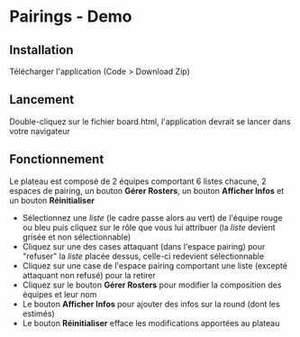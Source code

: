 # Pairings - Demo
## Installation
Télécharger l'application (Code > Download Zip)

## Lancement
Double-cliquez sur le fichier board.html, l'application devrait se lancer dans votre navigateur

## Fonctionnement
Le plateau est composé de 2 équipes comportant 6 listes chacune, 2 espaces de pairing, un bouton __Gérer Rosters__, un bouton __Afficher Infos__ et un bouton __Réinitialiser__
- Sélectionnez une *liste* (le cadre passe alors au vert) de l'équipe rouge ou bleu puis cliquez sur le rôle que vous lui attribuer (la *liste* devient grisée et non sélectionnable)
- Cliquez sur une des cases attaquant (dans l'espace pairing) pour "refuser" la *liste* placée dessus, celle-ci redevient sélectionnable
- Cliquez sur une case de l'espace pairing comportant une liste (excepté attaquant non refusé) pour la retirer
- Cliquez sur le bouton __Gérer Rosters__ pour modifier la composition des équipes et leur nom
- Le bouton __Afficher Infos__ pour ajouter des infos sur la round (dont les estimés)
- Le bouton __Réinitialiser__ efface les modifications apportées au plateau
